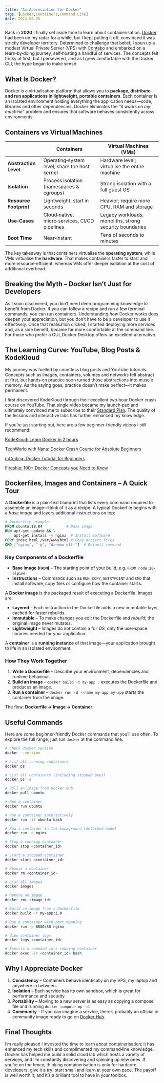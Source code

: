 ```yaml
---
title: "An Appreciation for Docker"
tags: [Docker,Containers,Command Line]
date: 2024-08-25
---
```


Back in **2020** I finally set aside time to learn about containerisation. [Docker](https://www.docker.com/get-started/) had been on my radar for a while, but I kept putting it off, convinced it was strictly developer territory. Determined to challenge that belief, I spun up a modest Virtual Private Server (VPS) with [Contabo](https://contabo.com/en/) and embarked on a learn‑by‑doing journey, self‑hosting a handful of services. The concepts felt tricky at first, but I persevered, and as I grew comfortable with the Docker CLI, the hype began to make sense.

## What Is Docker?

Docker is a virtualisation platform that allows you to **package, distribute and run applications in lightweight, portable containers**. Each container is an isolated environment holding everything the application needs—code, libraries and other dependencies. Docker eliminates the *“it works on my machine”* problem and ensures that software behaves consistently across environments.

## Containers vs Virtual Machines

|                        | **Containers**                                | **Virtual Machines (VMs)**                              |
| ---------------------- | --------------------------------------------- | ------------------------------------------------------- |
| **Abstraction Level**  | Operating‑system level; share the host kernel | Hardware level; virtualise the entire machine           |
| **Isolation**          | Process isolation (namespaces & cgroups)      | Strong isolation with a full guest OS                   |
| **Resource Footprint** | Lightweight; start in seconds                 | Heavier; require more CPU, RAM and storage              |
| **Use‑Cases**          | Cloud‑native, micro‑services, CI/CD pipelines | Legacy workloads, monoliths, strong security boundaries |
| **Boot Time**          | Near‑instant                                  | Tens of seconds to minutes                              |

The key takeaway is that containers virtualise the **operating system**, while VMs virtualise the **hardware**. That makes containers faster to start and more resource‑efficient, whereas VMs offer deeper isolation at the cost of additional overhead.

## Breaking the Myth – Docker Isn’t Just for Developers

As I soon discovered, you don’t need deep programming knowledge to benefit from Docker. If you can follow a recipe and run a few terminal commands, you can run containers. Understanding *how* Docker works does deepen your appreciation, but you don’t have to be a developer to use it effectively. Once that realisation clicked, I started deploying more services and, as a side benefit, became far more comfortable at the command line. For those who prefer a GUI, Docker Desktop offers an excellent alternative.

## The Learning Curve: YouTube, Blog Posts & KodeKloud

My journey was fuelled by countless blog posts and YouTube tutorials. Concepts such as images, containers, volumes and networks felt abstract at first, but hands‑on practice soon turned those abstractions into muscle memory. As the saying goes, practice doesn’t make perfect—it makes permanent.

I first discovered KodeKloud through their excellent two‑hour Docker crash course on YouTube. That single video became my launch‑pad and ultimately convinced me to subscribe to their [Standard Plan](https://learn.kodekloud.com/pricing). The quality of the lessons and interactive labs has further enhanced my knowledge.

If you’re just starting out, here are a few beginner‑friendly videos I still recommend:

[KodeKloud: Learn Docker in 2 hours](https://www.youtube.com/watch?v=zJ6WbK9zFpI)

[TechWorld with Nana: Docker Crash Course for Absolute Beginners](https://www.youtube.com/watch?v=pg19Z8LL06w&t=2384s)

[mCoding: Docker Tutorial for Beginners](https://www.youtube.com/watch?v=b0HMimUb4f0)

[Fireship: 100+ Docker Concepts you Need to Know](https://www.youtube.com/watch?v=rIrNIzy6U_g&t=245s)

## Dockerfiles, Images and Containers – A Quick Tour

A **Dockerfile** is a plain‑text blueprint that lists every command required to assemble an image—think of it as a recipe. A typical Dockerfile begins with a *base image* and layers additional instructions on top:

```Dockerfile
# Dockerfile example
FROM ubuntu:18.04           # Base image
RUN apt-get update && \
    apt-get install -y nginx  # Install software
COPY index.html /var/www/html # Copy project files
CMD ["nginx", "-g", "daemon off;"]  # Default command
```

### Key Components of a Dockerfile

* **Base Image (`FROM`)** – The starting point of your build, e.g. `FROM node:20-alpine`.
* **Instructions** – Commands such as `RUN`, `COPY`, `ENTRYPOINT` and `CMD` that install software, copy files or configure how the container starts.

A **Docker image** is the packaged result of executing a Dockerfile. Images are:

* **Layered** – Each instruction in the Dockerfile adds a new immutable layer, cached for faster rebuilds.
* **Immutable** – To make changes you edit the Dockerfile and *rebuild*; the original image never mutates.
* **Lightweight** – Images do not contain a full OS, only the user‑space libraries needed for your application.

A **container** is a **running instance** of that image—your application brought to life in an isolated environment.

### How They Work Together

1. **Write a Dockerfile** – Describe your environment, dependencies and runtime behaviour.
2. **Build an image** – `docker build -t my‑app .` executes the Dockerfile and produces an image.
3. **Run a container** – `docker run -d --name my‑app my‑app` starts the container from the image.

The flow: **Dockerfile → Image → Container**.

## Useful Commands

Here are some beginner‑friendly Docker commands that you’ll use often. To explore the full range, just run `docker` at the command line.

```bash
# Check Docker version
docker --version

# List all running containers
docker ps

# List all containers (including stopped ones)
docker ps -a

# Pull an image from Docker Hub
docker pull ubuntu

# Run a container
docker run ubuntu

# Run a container interactively
docker run -it ubuntu bash

# Run a container in the background (detached mode)
docker run -d nginx

# Stop a running container
docker stop <container_id>

# Start a stopped container
docker start <container_id>

# Remove a container
docker rm <container_id>

# List all images
docker images

# Remove an image
docker rmi <image_id>

# Build an image from a Dockerfile
docker build -t my-app:1.0 .

# Run a container with port mapping
docker run -p 8080:80 nginx

# View container logs
docker logs <container_id>

# Execute a command in a running container
docker exec -it <container_id> bash
```

## Why I Appreciate Docker

1. **Consistency** – Containers behave identically on my VPS, my laptop and anywhere in between.
2. **Isolation** – Each service has its own sandbox, which is great for performance and security.
3. **Portability** – Moving to a new server is as easy as copying a compose file and running `docker compose up -d`.
4. **Community** – If you can imagine a service, there’s probably an official or community image ready to go on [Docker Hub](https://hub.docker.com/).

## Final Thoughts

I’m really pleased I invested the time to learn about containerisation; it has enhanced my tech skills and complimented my command‑line knowledge. Docker has helped me build a solid cloud lab which hosts a variety of services, and I’m constantly discovering and spinning up new ones. If you’re on the fence, thinking containerisation is only for hardcore developers, give it a try: start small and learn at your own pace. The payoff is well worth it, and it’s a brilliant tool to have in your toolbox.

